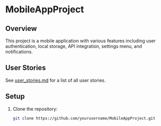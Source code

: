 # MobileAppProject

## Overview
This project is a mobile application with various features including user authentication, local storage, API integration, settings menu, and notifications.

## User Stories
See [user_stories.md](user_stories.md) for a list of all user stories.

## Setup
1. Clone the repository:
   ```sh
   git clone https://github.com/yourusername/MobileAppProject.git
